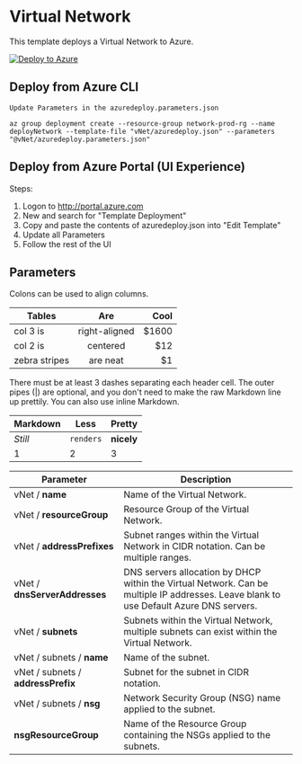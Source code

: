 # Virtual Network

This template deploys a Virtual Network to Azure. 

[![Deploy to Azure](http://azuredeploy.net/deploybutton.png)](https://portal.azure.com/#create/Microsoft.Template/uri/https%3A%2F%2Fraw.githubusercontent.com%2FCloudDirect%2FARMLab%2Fmaster%2Ftemplates%2FvNet%2Fazuredeploy.json)


## Deploy from Azure CLI

	Update Parameters in the azuredeploy.parameters.json
	
	az group deployment create --resource-group network-prod-rg --name deployNetwork --template-file "vNet/azuredeploy.json" --parameters "@vNet/azuredeploy.parameters.json"


## Deploy from Azure Portal (UI Experience)

Steps:
1.  Logon to http://portal.azure.com
2.  New and search for "Template Deployment"
3.  Copy and paste the contents of azuredeploy.json into "Edit Template"
4.  Update all Parameters
5.  Follow the rest of the UI

## Parameters


Colons can be used to align columns.

| Tables        | Are           | Cool  |
| ------------- |:-------------:| -----:|
| col 3 is      | right-aligned | $1600 |
| col 2 is      | centered      |   $12 |
| zebra stripes | are neat      |    $1 |

There must be at least 3 dashes separating each header cell.
The outer pipes (|) are optional, and you don't need to make the 
raw Markdown line up prettily. You can also use inline Markdown.

Markdown | Less | Pretty
--- | --- | ---
*Still* | `renders` | **nicely**
1 | 2 | 3

| Parameter                          | Description 
| ---------------------------------- | ----------- 
| vNet / **name**                    | Name of the Virtual Network.
| vNet / **resourceGroup**           | Resource Group of the Virtual Network.
| vNet / **addressPrefixes**         | Subnet ranges within the Virtual Network in CIDR notation. Can be multiple ranges.
| vNet / **dnsServerAddresses**      | DNS servers allocation by DHCP within the Virtual Network. Can be multiple IP addresses. Leave blank to use Default Azure DNS servers.
| vNet / **subnets**                 | Subnets within the Virtual Network, multiple subnets can exist within the Virtual Network.
| vNet / subnets / **name**          | Name of the subnet.
| vNet / subnets / **addressPrefix** | Subnet for the subnet in CIDR notation.
| vNet / subnets / **nsg**           | Network Security Group (NSG) name applied to the subnet.
| **nsgResourceGroup**               | Name of the Resource Group containing the NSGs applied to the subnets.

